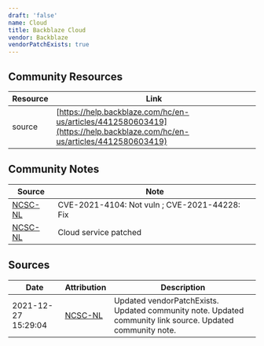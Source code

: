 ```yaml
---
draft: 'false'
name: Cloud
title: Backblaze Cloud
vendor: Backblaze
vendorPatchExists: true
---
```



## Community Resources
| Resource | Link |
| --- | --- |
| source | [https://help.backblaze.com/hc/en-us/articles/4412580603419](https://help.backblaze.com/hc/en-us/articles/4412580603419) |

## Community Notes
| Source | Note |
| --- | --- |
| [NCSC-NL](https://github.com/NCSC-NL/log4shell/blob/main/software/README.md) | CVE-2021-4104: Not vuln ; CVE-2021-44228: Fix </ul> |
| [NCSC-NL](https://github.com/NCSC-NL/log4shell/blob/main/software/README.md) | Cloud service patched |

## Sources
| Date | Attribution | Description |
| --- | --- | --- |
| 2021-12-27 15:29:04 | [NCSC-NL](https://github.com/NCSC-NL/log4shell/blob/main/software/README.md) | Updated vendorPatchExists. Updated community note. Updated community link source. Updated community note.  |

